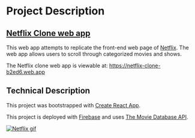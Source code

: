 # Project Description
## [Netflix Clone web app](https://netflix-clone-b2ed6.web.app)

This web app attempts to replicate the front-end web page of [Netflix](https://www.netflix.com/). The web app allows users to scroll through categorized movies and shows. 

The Netflix clone web app is viewable at: https://netflix-clone-b2ed6.web.app

## Technical Description
This project was bootstrapped with [Create React App](https://github.com/facebook/create-react-app).

This project is deployed with [Firebase](https://firebase.google.com/) and uses [The Movie Database API](https://developers.themoviedb.org/3).

[![Netflix gif](./netflix.gif)](https://netflix-clone-b2ed6.web.app)
